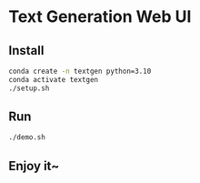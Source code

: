 # Text Generation Web UI

## Install

```bash
conda create -n textgen python=3.10
conda activate textgen
./setup.sh
```

## Run

```bash
./demo.sh
```

## Enjoy it~
